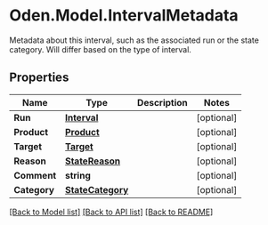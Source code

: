 # Oden.Model.IntervalMetadata
Metadata about this interval, such as the associated run or the state category. Will differ based on the type of interval. 

## Properties

Name | Type | Description | Notes
------------ | ------------- | ------------- | -------------
**Run** | [**Interval**](Interval.md) |  | [optional] 
**Product** | [**Product**](Product.md) |  | [optional] 
**Target** | [**Target**](Target.md) |  | [optional] 
**Reason** | [**StateReason**](StateReason.md) |  | [optional] 
**Comment** | **string** |  | [optional] 
**Category** | [**StateCategory**](StateCategory.md) |  | [optional] 

[[Back to Model list]](../README.md#documentation-for-models) [[Back to API list]](../README.md#documentation-for-api-endpoints) [[Back to README]](../README.md)

